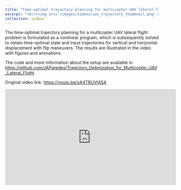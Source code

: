 ```yaml
---
title: "Time-optimal trajectory planning for multicopter UAV lateral flight"
excerpt: "<br/><img src='/images/videos/uav_trajectory_thumbnail.png' width='752' height='423'>"
collection: videos
---
```


The time-optimal trajectory planning for a multicopter UAV lateral flight problem is formulated as a nonlinear program, which is subsequently solved to obtain time-optimal state and input trajectories for vertical and horizontal displacement with flip maneuvers. The results are illustrated in the video with figures and animations.

The code and more information about the setup are available in <a href = "https://github.com/JAParedes/Trajectory_Optimization_for_Multicopter_UAV_Lateral_Flight">  https://github.com/JAParedes/Trajectory_Optimization_for_Multicopter_UAV_Lateral_Flight </a>

Original video link: <a href = "https://youtu.be/xA4TRUVIA5A"> https://youtu.be/xA4TRUVIA5A </a>

<iframe width="560" height="315" 
    src="https://www.youtube.com/embed/xA4TRUVIA5A?si=tM9WuQYouT5WryC6" 
    title="YouTube video player" 
    frameborder="0" 
    allow="accelerometer; autoplay; clipboard-write; encrypted-media; gyroscope; picture-in-picture; web-share" 
    referrerpolicy="strict-origin-when-cross-origin" 
    allowfullscreen>
</iframe>
